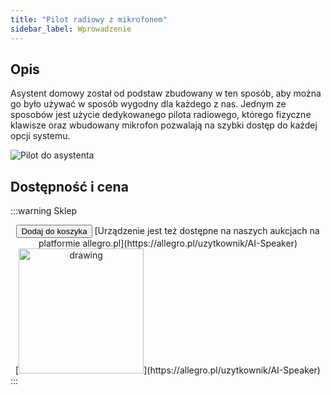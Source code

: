 ```yaml
---
title: "Pilot radiowy z mikrofonem"
sidebar_label: Wprowadzenie
---
```


## Opis

Asystent domowy został od podstaw zbudowany w ten sposób, aby można go było używać w sposób wygodny dla każdego z nas. Jednym ze sposobów jest użycie dedykowanego pilota radiowego, którego fizyczne klawisze oraz wbudowany mikrofon pozwalają na szybki dostęp do każdej opcji systemu.

![Pilot do asystenta](/img/en/remote/remote.png)

 ## Dostępność i cena

:::warning Sklep
<center>
<button className="snipcart-add-item button button--outline button--secondary button--lg"
              data-item-id="ais-remote-1"
              data-item-description="AIS Remote 1"
              data-item-image="/img/en/iot/iot_esp_8266.png"
              data-item-name="AIS REMOTE 1"
              data-item-price="{&quot;usd&quot;:15,&quot;eur&quot;:12, &quot;pln&quot;: 1}"
              data-item-custom1-name="Wiadomość"
              data-item-custom1-type="textarea"
              data-item-url = "https://ai-speaker.com/shipcart/ais-remote-1.json"
              >
              Dodaj do koszyka  
            </button>
[Urządzenie jest też dostępne na naszych aukcjach na platformie allegro.pl](https://allegro.pl/uzytkownik/AI-Speaker)
<br/>
[<img src="/img/allegro.png" alt="drawing" width="200"/>](https://allegro.pl/uzytkownik/AI-Speaker)
</center>
:::